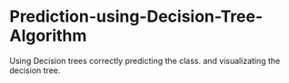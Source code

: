 # Prediction-using-Decision-Tree-Algorithm
Using Decision trees correctly predicting the class. and visualizating the decision tree.
